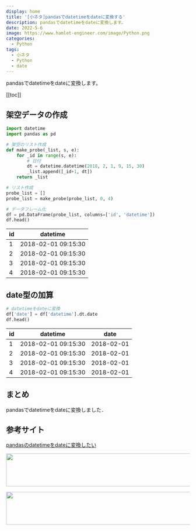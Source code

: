 ```yaml
---
display: home
title: '[小ネタ]pandasでdatetimeをdateに変換する'
description: pandasでdatetimeをdateに変換します。
date: 2022-5-6
image: https://www.hamlet-engineer.com/image/Python.png
categories: 
  - Python
tags:
  - 小ネタ
  - Python
  - date
---
```

pandasでdatetimeをdateに変換します。

<!-- https://www.hamlet-engineer.com -->
<!-- ![](/image/ChordDiagram.png) -->

<!-- more -->

<ClientOnly>
  <CallInArticleAdsense />
</ClientOnly>

[[toc]]

## 架空データの作成
```python
import datetime
import pandas as pd

# 架空のリスト作成
def make_probe(_list, s, e):
    for _id in range(s, e):
        # 日付
        dt = datetime.datetime(2018, 2, 1, 9, 15, 30)
        _list.append([_id+1, dt])
    return _list

# リスト作成
probe_list = []
probe_list = make_probe(probe_list, 0, 4)

# データフレーム化
df = pd.DataFrame(probe_list, columns=['id', 'datetime'])
df.head()
```

| id | datetime | 
| ---- | ---- |
| 1 | 2018-02-01 09:15:30 | 
| 2 | 2018-02-01 09:15:30 | 
| 3 | 2018-02-01 09:15:30 | 
| 4 | 2018-02-01 09:15:30 | 

## date型の加算
```python
# datetimeをdateに変換
df['date'] = df['datetime'].dt.date
df.head()
```

| id | datetime | date |
| ---- | ---- | ---- |
| 1 | 2018-02-01 09:15:30 | 2018-02-01 |
| 2 | 2018-02-01 09:15:30 | 2018-02-01 |
| 3 | 2018-02-01 09:15:30 | 2018-02-01 |
| 4 | 2018-02-01 09:15:30 | 2018-02-01 |

## まとめ
pandasでdatetimeをdateに変換しました．

## 参考サイト
[pandasのdatetimeをdateに変換したい](https://teratail.com/questions/132333)


<ClientOnly>
  <CallInArticleAdsense />
</ClientOnly>

<!-- TechAcademy -->
<a href="//af.moshimo.com/af/c/click?a_id=2604050&p_id=1555&pc_id=2816&pl_id=29835&guid=ON" rel="nofollow" referrerpolicy="no-referrer-when-downgrade"><img src="//image.moshimo.com/af-img/0866/000000029835.jpg" width="728" height="90" style="border:none;"></a><img src="//i.moshimo.com/af/i/impression?a_id=2604050&p_id=1555&pc_id=2816&pl_id=29835" width="1" height="1" style="border:none;">

<!-- テックキャンプ -->
<a href="//af.moshimo.com/af/c/click?a_id=2641145&p_id=1770&pc_id=3386&pl_id=25847&guid=ON" rel="nofollow" referrerpolicy="no-referrer-when-downgrade"><img src="//image.moshimo.com/af-img/1115/000000025847.png" width="728" height="90" style="border:none;"></a><img src="//i.moshimo.com/af/i/impression?a_id=2641145&p_id=1770&pc_id=3386&pl_id=25847" width="1" height="1" style="border:none;">


